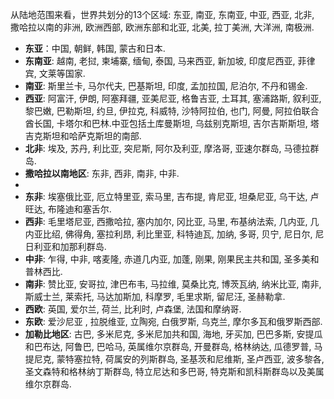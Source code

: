 从陆地范围来看，世界共划分的13个区域: 东亚, 南亚, 东南亚, 中亚, 西亚, 北非, 撒哈拉以南的非洲, 欧洲西部, 欧洲东部和北亚, 北美, 拉丁美洲, 大洋洲, 南极洲.

+ **东亚**：中国, 朝鲜, 韩国, 蒙古和日本.
+ **东南亚**: 越南, 老挝, 柬埔寨, 缅甸, 泰国, 马来西亚, 新加坡, 印度尼西亚, 菲律宾, 文莱等国家.
+ **南亚**: 斯里兰卡, 马尔代夫, 巴基斯坦, 印度, 孟加拉国, 尼泊尔, 不丹和锡金.
+ **西亚**: 阿富汗, 伊朗, 阿塞拜疆, 亚美尼亚, 格鲁吉亚, 土耳其, 塞浦路斯, 叙利亚, 黎巴嫩, 巴勒斯坦, 约旦, 伊拉克, 科威特, 沙特阿拉伯, 也门, 阿曼, 阿拉伯联合酋长国, 卡塔尔和巴林.中亚包括土库曼斯坦, 乌兹别克斯坦, 吉尔吉斯斯坦, 塔吉克斯坦和哈萨克斯坦的南部.
+ **北非**: 埃及, 苏丹, 利比亚, 突尼斯, 阿尔及利亚, 摩洛哥, 亚速尔群岛, 马德拉群岛.
+ **撒哈拉以南地区**: 东非, 西非, 南非, 中非.
+ 
+ **东非**: 埃塞俄比亚, 厄立特里亚, 索马里, 吉布提, 肯尼亚, 坦桑尼亚, 乌干达, 卢旺达, 布隆迪和塞舌尔.
+ **西非**: 毛里塔尼亚, 西撒哈拉, 塞内加尔, 冈比亚, 马里, 布基纳法索, 几内亚, 几内亚比绍, 佛得角, 塞拉利昂, 利比里亚, 科特迪瓦, 加纳, 多哥, 贝宁, 尼日尔, 尼日利亚和加那利群岛.
+ **中非**: 乍得, 中非, 喀麦隆, 赤道几内亚, 加蓬, 刚果, 刚果民主共和国, 圣多美和普林西比.
+ **南非**: 赞比亚, 安哥拉, 津巴布韦, 马拉维, 莫桑比克, 博茨瓦纳, 纳米比亚, 南非, 斯威士兰, 莱索托, 马达加斯加, 科摩罗, 毛里求斯, 留尼汪, 圣赫勒拿.
+ **西欧**: 英国, 爱尔兰, 荷兰, 比利时, 卢森堡, 法国和摩纳哥.
+ **东欧**: 爱沙尼亚 , 拉脱维亚, 立陶宛, 白俄罗斯, 乌克兰, 摩尔多瓦和俄罗斯西部.
+ **加勒比地区**: 古巴, 多米尼克, 多米尼加共和国, 海地, 牙买加, 巴巴多斯, 安提瓜和巴布达, 阿鲁巴, 巴哈马, 英属维尔京群岛, 开曼群岛, 格林纳达, 瓜德罗普, 马提尼克, 蒙特塞拉特, 荷属安的列斯群岛, 圣基茨和尼维斯, 圣卢西亚, 波多黎各, 圣文森特和格林纳丁斯群岛, 特立尼达和多巴哥, 特克斯和凯科斯群岛以及美属维尔京群岛.

